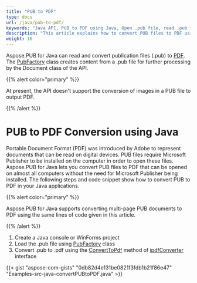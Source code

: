```yaml
---
title: "PUB to PDF"
type: docs
url: /java/pub-to-pdf/
keywords: "Java API, PUB to PDF using Java, Open .pub file, read .pub file, convert .pub file"
description: "This article explains how to convert PUB files to PDF using Java"
weight: 10
---
```


Aspose.PUB for Java can read and convert publication files (.pub) to [PDF](https://wiki.fileformat.com/view/pdf/). The [PubFactory](https://apireference.aspose.com/net/pub/aspose.pub/pubfactory) class creates content from a .pub file for further processing by the Document class of the API.

{{% alert color="primary" %}}

At present, the API doesn't support the conversion of images in a PUB file to output PDF.

{{% /alert %}}
# **PUB to PDF Conversion using Java**
Portable Document Format (PDF) was introduced by Adobe to represent documents that can be read on digital devices. PUB files require Microsoft Publisher to be installed on the computer in order to open these files. Aspose.PUB for Java lets you convert PUB files to PDF that can be opened on almost all computers without the need for Microsoft Publisher being installed. The following steps and code snippet show how to convert PUB to PDF in your Java applications.

{{% alert color="primary" %}}

Aspose.PUB for Java supports converting multi-page PUB documents to PDF using the same lines of code given in this article.

{{% /alert %}}



1. Create a Java console or WinForms project
1. Load the .pub file using [PubFactory](https://apireference.aspose.com/java/pub/aspose.pub/pubfactory) class
1. Convert .pub to .pdf using the [ConvertToPdf](https://apireference.aspose.com/net/pub/aspose.pub.ipdfconvertor/converttopdf/methods/1) method of [ipdfConverter](https://apireference.aspose.com/net/pub/aspose.pub/ipdfconvertor) interface

{{< gist "aspose-com-gists" "0db82d4e131be0821f3fdb1b21f86e47" "Examples-src-java-convertPUBtoPDF.java" >}}
